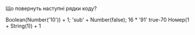 Що повернуть наступні рядки коду?

Boolean(Number('10')) + 1;
'sub' + Number(false);
16 * '91'
true-70
Номер(1 + String(1)) + 1